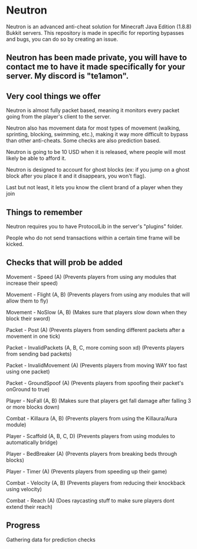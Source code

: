 # Neutron
Neutron is an advanced anti-cheat solution for Minecraft Java Edition (1.8.8) Bukkit servers. This repository is made in specific for reporting bypasses and bugs, you can do so by creating an issue.

## Neutron has been made private, you will have to contact me to have it made specifically for your server. My discord is "te1amon".

## Very cool things we offer
Neutron is almost fully packet based, meaning it monitors every packet going from the player's client to the server.

Neutron also has movement data for most types of movement (walking, sprinting, blocking, swimming, etc.), making it way more difficult to bypass than other anti-cheats. Some checks are also prediction based.

Neutron is going to be 10 USD when it is released, where people will most likely be able to afford it.

Neutron is designed to account for ghost blocks (ex: if you jump on a ghost block after you place it and it disappears, you won't flag).

Last but not least, it lets you know the client brand of a player when they join

## Things to remember
Neutron requires you to have ProtocolLib in the server's "plugins" folder.

People who do not send transactions within a certain time frame will be kicked.

## Checks that will prob be added
Movement - Speed (A) (Prevents players from using any modules that increase their speed)

Movement - Flight (A, B) (Prevents players from using any modules that will allow them to fly)

Movement - NoSlow (A, B) (Makes sure that players slow down when they block their sword)

Packet - Post (A) (Prevents players from sending different packets after a movement in one tick)

Packet - InvalidPackets (A, B, C, more coming soon xd) (Prevents players from sending bad packets)

Packet - InvalidMovement (A) (Prevents players from moving WAY too fast using one packet)

Packet - GroundSpoof (A) (Prevents players from spoofing their packet's onGround to true)

Player - NoFall (A, B) (Makes sure that players get fall damage after falling 3 or more blocks down)

Combat - Killaura (A, B) (Prevents players from using the Killaura/Aura module)

Player - Scaffold (A, B, C, D) (Prevents players from using modules to automatically bridge)

Player - BedBreaker (A) (Prevents players from breaking beds through blocks)

Player - Timer (A) (Prevents players from speeding up their game)

Combat - Velocity (A, B) (Prevents players from reducing their knockback using velocity)

Combat - Reach (A) (Does raycasting stuff to make sure players dont extend their reach)

## Progress
Gathering data for prediction checks